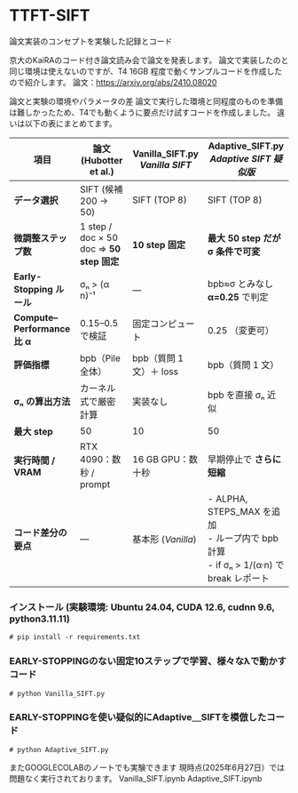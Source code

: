# TTFT-SIFT
論文実装のコンセプトを実験した記録とコード

京大のKaiRAのコード付き論文読み会で論文を発表します。
論文で実装したのと同じ環境は使えないのですが、T4 16GB 程度で動くサンプルコードを作成したので紹介します。
論文：https://arxiv.org/abs/2410.08020

論文と実験の環境やパラメータの差
論文で実行した環境と同程度のものを準備は難しかったため、T4でも動くように要点だけ試すコードを作成しました。
違いは以下の表にまとめてます。

| 項目 | 論文 (Hubotter et al.) | Vanilla_SIFT.py<br>*Vanilla SIFT* | Adaptive_SIFT.py<br>*Adaptive SIFT 疑似版* |
|------|-----------------------|---------------------------------|---------------------------------------------|
| **データ選択** | SIFT (候補 200 → 50) | SIFT (TOP 8) | SIFT (TOP 8) |
| **微調整ステップ数** | 1 step / doc × 50 doc ⇒ **50 step 固定** | **10 step 固定** | **最大 50 step だが σ 条件で可変** |
| **Early-Stopping ルール** | σₙ > (α n)⁻¹ | ― | bpb≈σ とみなし **α=0.25** で判定 |
| **Compute–Performance 比 α** | 0.15–0.5 で検証 | 固定コンピュート | 0.25 （変更可） |
| **評価指標** | bpb（Pile 全体） | bpb（質問 1 文）＋ loss | bpb（質問 1 文） |
| **σₙ の算出方法** | カーネル式で厳密計算 | 実装なし | bpb を直接 σₙ 近似 |
| **最大 step** | 50 | 10 | 50 |
| **実行時間 / VRAM** | RTX 4090：数秒 / prompt | 16 GB GPU：数十秒 | 早期停止で **さらに短縮** |
| **コード差分の要点** | ― | 基本形 (*Vanilla*) | - ALPHA, STEPS_MAX を追加<br>- ループ内で bpb 計算<br>- if σₙ > 1/(α·n) で break レポート |


### インストール (実験環境: Ubuntu 24.04, CUDA 12.6, cudnn 9.6, python3.11.11)
```
# pip install -r requirements.txt
```

### EARLY-STOPPINGのない固定10ステップで学習、様々なλで動かすコード
```
# python Vanilla_SIFT.py
```

### EARLY-STOPPINGを使い疑似的にAdaptive＿SIFTを模倣したコード
```
# python Adaptive_SIFT.py
```

またGOOGLECOLABのノートでも実験できます
現時点(2025年6月27日）では問題なく実行されております。
Vanilla_SIFT.ipynb
Adaptive_SIFT.ipynb
